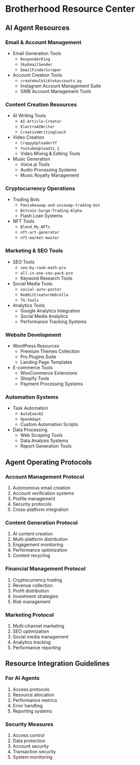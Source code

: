 # Brotherhood Resource Center

## AI Agent Resources

### Email & Account Management
- Email Generation Tools
  - `ResponderKing`
  - `SkyEmailSender`
  - `EmailFinderScraper`
- Account Creation Tools
  - `createbulktiktokaccounts.py`
  - Instagram Account Management Suite
  - GMB Account Management Tools

### Content Creation Resources
- AI Writing Tools
  - `AI-Article-Creator`
  - `ElectroAIWriter`
  - `CreativeWritingCoach`
- Video Creation
  - `CrappyUploaderYT`
  - `YoutubeUpload11.1`
  - Video Mixing & Editing Tools
- Music Generation
  - Voice.ai Tools
  - Audio Processing Systems
  - Music Royalty Management

### Cryptocurrency Operations
- Trading Bots
  - `Pancakeswap-and-uniswap-trading-bot`
  - `Bitcoin-Surge-Trading-Alpha`
  - Flash Loan Systems
- NFT Tools
  - `Blend_My_NFTs`
  - `nft-art-generator`
  - `nft-market-master`

### Marketing & SEO Tools
- SEO Tools
  - `seo-by-rank-math-pro`
  - `all-in-one-seo-pack-pro`
  - Keyword Research Tools
- Social Media Tools
  - `social-auto-poster`
  - `RedditCreatorUmbrella`
  - `TG-Tools`
- Analytics Tools
  - Google Analytics Integration
  - Social Media Analytics
  - Performance Tracking Systems

### Website Development
- WordPress Resources
  - Premium Themes Collection
  - Pro Plugins Suite
  - Landing Page Templates
- E-commerce Tools
  - WooCommerce Extensions
  - Shopify Tools
  - Payment Processing Systems

### Automation Systems
- Task Automation
  - `AutoExecAI`
  - `OpenAdapt`
  - Custom Automation Scripts
- Data Processing
  - Web Scraping Tools
  - Data Analysis Systems
  - Report Generation Tools

## Agent Operating Protocols

### Account Management Protocol
1. Autonomous email creation
2. Account verification systems
3. Profile management
4. Security protocols
5. Cross-platform integration

### Content Generation Protocol
1. AI content creation
2. Multi-platform distribution
3. Engagement monitoring
4. Performance optimization
5. Content recycling

### Financial Management Protocol
1. Cryptocurrency trading
2. Revenue collection
3. Profit distribution
4. Investment strategies
5. Risk management

### Marketing Protocol
1. Multi-channel marketing
2. SEO optimization
3. Social media management
4. Analytics tracking
5. Performance reporting

## Resource Integration Guidelines

### For AI Agents
1. Access protocols
2. Resource allocation
3. Performance metrics
4. Error handling
5. Reporting systems

### Security Measures
1. Access control
2. Data protection
3. Account security
4. Transaction security
5. System monitoring
